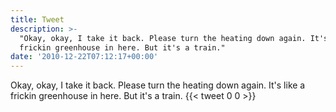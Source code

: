 ```yaml
---
title: Tweet
description: >-
  "Okay, okay, I take it back. Please turn the heating down again. It's like a
  frickin greenhouse in here. But it's a train."
date: '2010-12-22T07:12:17+00:00'
---
```

Okay, okay, I take it back. Please turn the heating down again. It's like a frickin greenhouse in here. But it's a train.
      {{< tweet 0 0 >}}
    
